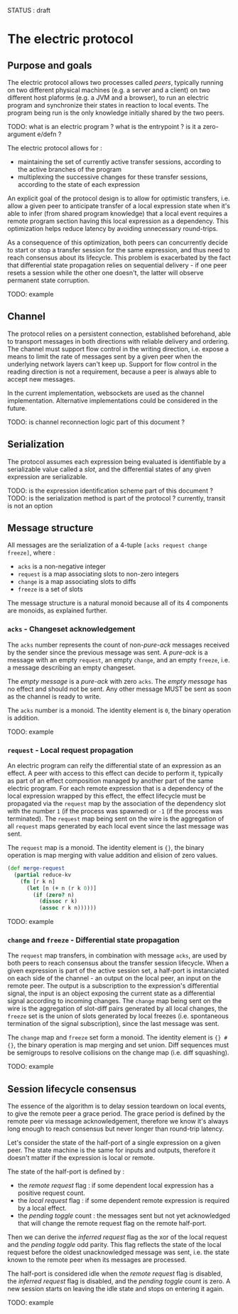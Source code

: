 STATUS : draft

# The electric protocol

## Purpose and goals

The electric protocol allows two processes called *peers*, typically running on two different physical machines (e.g.
a server and a client) on two different host plaforms (e.g. a JVM and a browser), to run an electric program and
synchronize their states in reaction to local events. The program being run is the only knowledge initially shared by
the two peers.

TODO: what is an electric program ? what is the entrypoint ? is it a zero-argument e/defn ?

The electric protocol allows for :
* maintaining the set of currently active transfer sessions, according to the active branches of the program
* multiplexing the successive changes for these transfer sessions, according to the state of each expression

An explicit goal of the protocol design is to allow for optimistic transfers, i.e. allow a given peer to anticipate
transfer of a local expression state when it's able to infer (from shared program knowledge) that a local event
requires a remote program section having this local expression as a dependency. This optimization helps reduce latency
by avoiding unnecessary round-trips.

As a consequence of this optimization, both peers can concurrently decide to start or stop a transfer session for the
same expression, and thus need to reach consensus about its lifecycle. This problem is exacerbated by the fact that
differential state propagation relies on sequential delivery - if one peer resets a session while the other one doesn't,
the latter will observe permanent state corruption.

TODO: example

## Channel

The protocol relies on a persistent connection, established beforehand, able to transport messages in both directions
with reliable delivery and ordering. The channel must support flow control in the writing direction, i.e. expose a
means to limit the rate of messages sent by a given peer when the underlying network layers can't keep up. Support for
flow control in the reading direction is not a requirement, because a peer is always able to accept new messages.

In the current implementation, websockets are used as the channel implementation. Alternative implementations could be
considered in the future.

TODO: is channel reconnection logic part of this document ?

## Serialization

The protocol assumes each expression being evaluated is identifiable by a serializable value called a *slot*, and the
differential states of any given expression are serializable.

TODO: is the expression identification scheme part of this document ?
TODO: is the serialization method is part of the protocol ? currently, transit is not an option

## Message structure
All messages are the serialization of a 4-tuple `[acks request change freeze]`, where :
* `acks` is a non-negative integer
* `request` is a map associating slots to non-zero integers
* `change` is a map associating slots to diffs
* `freeze` is a set of slots

The message structure is a natural monoid because all of its 4 components are monoids, as explained further.

### `acks` - Changeset acknowledgement
The `acks` number represents the count of non-*pure-ack* messages received by the sender since the previous message
was sent. A *pure-ack* is a message with an empty `request`, an empty `change`, and an empty `freeze`, i.e. a message
describing an empty changeset.

The *empty message* is a *pure-ack* with zero `acks`. The *empty message* has no effect and should not be sent. Any
other message MUST be sent as soon as the channel is ready to write.

The `acks` number is a monoid. The identity element is `0`, the binary operation is addition.

TODO: example

### `request` - Local request propagation
An electric program can reify the differential state of an expression as an effect. A peer with access to this effect
can decide to perform it, typically as part of an effect composition managed by another part of the same electric
program. For each remote expression that is a dependency of the local expression wrapped by this effect, the effect
lifecycle must be propagated via the `request` map by the association of the dependency slot with the number `1` (if
the process was spawned) or `-1` (if the process was terminated). The `request` map being sent on the wire is the
aggregation of all `request` maps generated by each local event since the last message was sent.

The `request` map is a monoid. The identity element is `{}`, the binary operation is map merging with value addition
and elision of zero values.

```clojure
(def merge-request
  (partial reduce-kv
    (fn [r k n]
      (let [n (+ n (r k 0))]
        (if (zero? n)
          (dissoc r k)
          (assoc r k n))))))
```

TODO: example

### `change` and `freeze` - Differential state propagation
The `request` map transfers, in combination with message `acks`, are used by both peers to reach consensus about the
transfer session lifecycle. When a given expression is part of the active session set, a half-port is instanciated on
each side of the channel - an output on the local peer, an input on the remote peer. The output is a subscription to
the expression's differential signal, the input is an object exposing the current state as a differential signal
according to incoming changes. The `change` map being sent on the wire is the aggregation of slot-diff pairs generated
by all local changes, the `freeze` set is the union of slots generated by local freezes (i.e. spontaneous termination
of the signal subscription), since the last message was sent.

The `change` map and `freeze` set form a monoid. The identity element is `{} #{}`, the binary operation is map merging
and set union. Diff sequences must be semigroups to resolve collisions on the change map (i.e. diff squashing).

TODO: example

## Session lifecycle consensus
The essence of the algorithm is to delay session teardown on local events, to give the remote peer a grace period. The
grace period is defined by the remote peer via message acknowledgement, therefore we know it's always long enough to
reach consensus but never longer than round-trip latency.

Let's consider the state of the half-port of a single expression on a given peer. The state machine is the same for
inputs and outputs, therefore it doesn't matter if the expression is local or remote.

The state of the half-port is defined by :
* the *remote request* flag : if some dependent local expression has a positive request count.
* the *local request* flag : if some dependent remote expression is required by a local effect.
* the *pending toggle* count : the messages sent but not yet acknowledged that will change the remote request flag on
the remote half-port.

Then we can derive the *inferred request* flag as the xor of the local request and the *pending toggle* odd parity.
This flag reflects the state of the local request before the oldest unacknowledged message was sent, i.e. the state
known to the remote peer when its messages are processed.

The half-port is considered idle when the *remote request* flag is disabled, the *inferred request* flag is disabled,
and the *pending toggle* count is zero. A new session starts on leaving the idle state and stops on entering it again.

TODO: example
